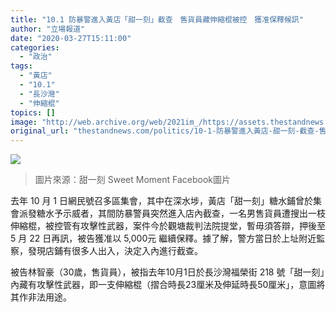 ```yaml
---
title: "10.1 防暴警進入黃店「甜一刻」截查　售貨員藏伸縮棍被控　獲准保釋候訊"
author: "立場報道"
date: "2020-03-27T15:11:00"
categories:
  - "政治"
tags:
  - "黃店"
  - "10.1"
  - "長沙灣"
  - "伸縮棍"
topics: []
image: "http://web.archive.org/web/2021im_/https://assets.thestandnews.com/media/photos/13613633_1801768853400871_5191915672966890046_o20copy_TLm9b.png"
original_url: "thestandnews.com/politics/10-1-防暴警進入黃店-甜一刻-截查-售貨員藏伸縮棍被控-獲准保釋候訊"
---
```

![](http://web.archive.org/web/2021im_/https://assets.thestandnews.com/media/photos/13613633_1801768853400871_5191915672966890046_o20copy_TLm9b.png)
> 圖片來源：甜一刻 Sweet Moment Facebook圖片

去年 10 月 1 日網民號召多區集會，其中在深水埗，黃店「甜一刻」糖水鋪曾於集會派發糖水予示威者，其間防暴警員突然進入店內截查，一名男售貨員遭搜出一枝伸縮棍，被控管有攻擊性武器，案件今於觀塘裁判法院提堂，暫毋須答辯，押後至 5 月 22 日再訊，被告獲准以 5,000元 繼續保釋。據了解，警方當日於上址附近監察，發現店鋪有很多人出入，決定入內進行截查。

被告林智豪（30歲，售貨員），被指去年10月1日於長沙灣福榮街 218 號「甜一刻」內藏有攻擊性武器，即一支伸縮棍（摺合時長23厘米及伸延時長50厘米」，意圖將其作非法用途。